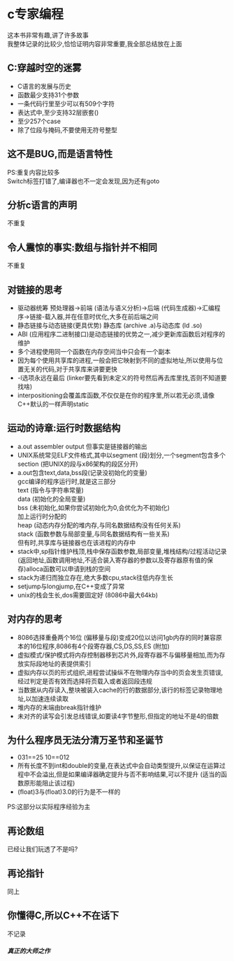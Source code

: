 # c专家编程
这本书非常有趣,讲了许多故事  
我整体记录的比较少,恰恰证明内容非常重要,我全部总结放在上面
## C:穿越时空的迷雾

- C语言的发展与历史
- 函数最少支持31个参数  
- 一条代码行里至少可以有509个字符  
- 表达式中,至少支持32层嵌套()  
- 至少257个case  
- 除了位段与掩码,不要使用无符号整型

## 这不是BUG,而是语言特性

PS:重复内容比较多  
Switch标签打错了,编译器也不一定会发现,因为还有goto

## 分析c语言的声明

不重复

## 令人震惊的事实:数组与指针并不相同
不重复

## 对链接的思考

- 驱动器统筹 预处理器->前端 (语法与语义分析)->后端 (代码生成器)->汇编程序->链接-载入器,并在任意时优化,大多在前后端之间
- 静态链接与动态链接(更具优势) 静态库 (archive .a)与动态库 (ld .so)
- ABI (应用程序二进制接口)是动态链接的优势之一,减少更新库函数后对程序的维护
- 多个进程使用同一个函数在内存空间当中只会有一个副本
- 因为每个使用共享库的进程,一般会把它映射到不同的虚拟地址,所以使用与位置无关的代码,对于共享库来讲要更快
- -l选项永远在最后 (linker要先看到未定义的符号然后再去库里找,否则不知道要找啥)
- interpositioning会覆盖库函数,不仅仅是在你的程序里,所以若无必须,请像C++默认的一样声明static

## 运动的诗章:运行时数据结构

- a.out assembler output 但事实是链接器的输出
- UNIX系统常见ELF文件格式,其中以segment (段)划分,一个segment包含多个section (把UNIX的段与x86架构的段区分开)
- a.out包含text,data,bss段(记录没初始化的变量)  
gcc编译的程序运行时,就是这三部分  
text (指令与字符串常量)  
data (初始化的全局变量)  
bss (未初始化,如果你尝试初始化为0,会优化为不初始化)  
加上运行时分配的  
heap (动态内存分配的堆内存,与同名数据结构没有任何关系)  
stack (函数参数与局部变量,与同名数据结构有一些关系)  
但有时,共享库与链接器也在该进程的内存中  
- stack中,sp指针维护栈顶,栈中保存函数参数,局部变量,堆栈结构/过程活动记录 (返回地址,函数调用地址,不适合装入寄存器的参数以及寄存器原有值的保存)alloca函数可以申请到栈的空间
- stack为递归而独立存在,绝大多数cpu,stack往低内存生长
- setjump与longjump,在C++变成了异常
- unix的栈会生长,dos需要固定好 (8086中最大64kb)

## 对内存的思考
- 8086选择重叠两个16位 (偏移量与段)变成20位以访问1gb内存的同时兼容原本的16位程序,8086有4个段寄存器,CS,DS,SS,ES (附加)
- 虚拟模式/保护模式将内存控制器移到芯片外,段寄存器不与偏移量相加,而为存放实际段地址的表提供索引
- 虚拟内存以页的形式组织,进程尝试操纵不在物理内存当中的页会发生页错误,经过判定是否有效而选择将页载入或者返回段违规
- 当数据从内存读入,整块被装入cache的行的数据部分,该行的标签记录物理地址,以加速连续读取
- 堆内存的末端由break指针维护
- 未对齐的读写会引发总线错误,如要读4字节整形,但指定的地址不是4的倍数

## 为什么程序员无法分清万圣节和圣诞节
- 031==25 10==012
- 所有长度不到int和double的变量,在表达式中会自动类型提升,以保证在运算过程中不会溢出,但是如果编译器确定提升与否不影响结果,可以不提升 (适当的函数原形能阻止该过程)
- (float)3与(float)3.0的行为是不一样的

PS:这部分以实际程序经验为主

## 再论数组

已经让我们玩透了不是吗?

## 再论指针

同上

## 你懂得C,所以C++不在话下

不记录

#### _真正的大师之作_